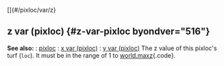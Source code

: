 []{#/pixloc/var/z}
## z var (pixloc) {#z-var-pixloc byondver="516"}
**See also:**
:   [pixloc](#/pixloc)
:   [x var (pixloc)](#/pixloc/var/x)
:   [y var (pixloc)](#/pixloc/var/y)
The z value of this pixloc\'s turf (`loc`). It must be in the range of 1
to [world.maxz](#/world/var/maxz){.code}.